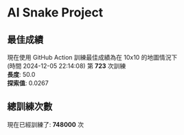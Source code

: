 
# AI Snake Project

## **最佳成績**



































































現在使用 GitHub Action 訓練最佳成績為在 10x10 的地圖情況下  
(時間 2024-12-05 22:14:08) 第 **723** 次訓練  
**長度**: 50.0  
**探索值**: 0.0267







































































































































## 總訓練次數
現在已經訓練了: **748000** 次
